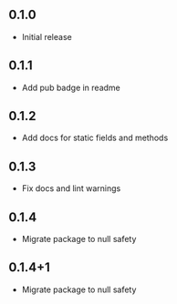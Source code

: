 ## 0.1.0

* Initial release

## 0.1.1

* Add pub badge in readme

## 0.1.2

* Add docs for static fields and methods

## 0.1.3

* Fix docs and lint warnings 

## 0.1.4

* Migrate package to null safety

## 0.1.4+1

* Migrate package to null safety